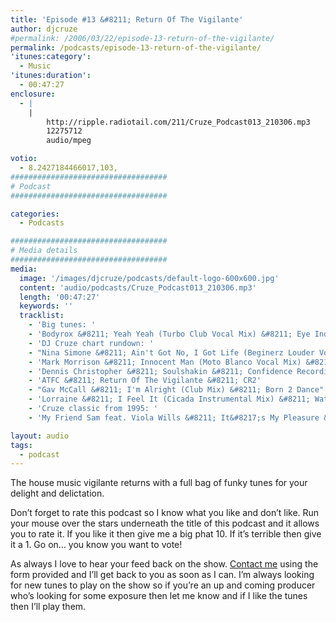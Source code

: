```yaml
---
title: 'Episode #13 &#8211; Return Of The Vigilante'
author: djcruze
#permalink: /2006/03/22/episode-13-return-of-the-vigilante/
permalink: /podcasts/episode-13-return-of-the-vigilante/
'itunes:category':
  - Music
'itunes:duration':
  - 00:47:27
enclosure:
  - |
    |
        http://ripple.radiotail.com/211/Cruze_Podcast013_210306.mp3
        12275712
        audio/mpeg

votio:
  - 8.2427184466017,103,
###################################
# Podcast
###################################

categories:
  - Podcasts

###################################
# Media details
###################################
media:
  image: '/images/djcruze/podcasts/default-logo-600x600.jpg'
  content: 'audio/podcasts/Cruze_Podcast013_210306.mp3'
  length: '00:47:27'
  keywords: ''
  tracklist:
    - 'Big tunes: '
    - 'Bodyrox &#8211; Yeah Yeah (Turbo Club Vocal Mix) &#8211; Eye Industries'
    - 'DJ Cruze chart rundown: '
    - "Nina Simone &#8211; Ain't Got No, I Got Life (Beginerz Louder Vocal) &#8211; Sony BMG"
    - 'Mark Morrison &#8211; Innocent Man (Moto Blanco Vocal Mix) &#8211; Moda'
    - 'Dennis Christopher &#8211; Soulshakin &#8211; Confidence Recordings'
    - 'ATFC &#8211; Return Of The Vigilante &#8211; CR2'
    - "Gav McCall &#8211; I'm Alright (Club Mix) &#8211; Born 2 Dance"
    - 'Lorraine &#8211; I Feel It (Cicada Instrumental Mix) &#8211; Waterfall'
    - 'Cruze classic from 1995: '
    - 'My Friend Sam feat. Viola Wills &#8211; It&#8217;s My Pleasure &#8211; Exit Records'

layout: audio
tags:
  - podcast
---
```


The house music vigilante returns with a full bag of funky tunes for your delight and delictation.

Don&#8217;t forget to rate this podcast so I know what you like and don&#8217;t like. Run your mouse over the stars underneath the title of this podcast and it allows you to rate it. If you like it then give me a big phat 10. If it&#8217;s terrible then give it a 1. Go on&#8230; you know you want to vote!

As always I love to hear your feed back on the show. [Contact me][3] using the form provided and I&#8217;ll get back to you as soon as I can. I&#8217;m always looking for new tunes to play on the show so if you&#8217;re an up and coming producer who&#8217;s looking for some exposure then let me know and if I like the tunes then I&#8217;ll play them.

[1]: http://ripple.radiotail.com/211/Cruze_Podcast013_210306.mp3
[2]: http://www.djcruze.co.uk/cms/podcasts/feed/rss2
[3]: /contact

